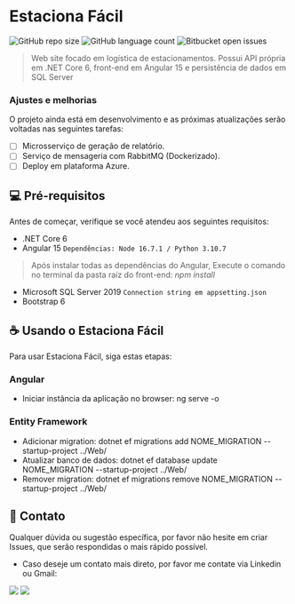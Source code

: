 # Estaciona Fácil

![GitHub repo size](https://img.shields.io/github/repo-size/guirms/site_estaciona_facil?style=for-the-badge)
![GitHub language count](https://img.shields.io/github/languages/count/guirms/site_estaciona_facil?style=for-the-badge)
![Bitbucket open issues](https://img.shields.io/bitbucket/issues/guirms/site_estaciona_facil?style=for-the-badge)


> Web site focado em logística de estacionamentos. Possui API própria em .NET Core 6, front-end em Angular 15 e persistência de dados em SQL Server

### Ajustes e melhorias

O projeto ainda está em desenvolvimento e as próximas atualizações serão voltadas nas seguintes tarefas:

- [ ] Microsserviço de geração de relatório.
- [ ] Serviço de mensageria com RabbitMQ (Dockerizado).
- [ ] Deploy em plataforma Azure.

## 💻 Pré-requisitos

Antes de começar, verifique se você atendeu aos seguintes requisitos:
* .NET Core 6 
* Angular 15 `Dependências: Node 16.7.1 / Python 3.10.7`
> Após instalar todas as dependências do Angular, Execute o comando no terminal da pasta raíz do front-end: *npm install*
* Microsoft SQL Server 2019 `Connection string em appsetting.json`
* Bootstrap 6 

## ☕ Usando o Estaciona Fácil

Para usar Estaciona Fácil, siga estas etapas:

### Angular
* Iniciar instância da aplicação no browser: ng serve -o
### Entity Framework
* Adicionar migration: dotnet ef migrations add NOME_MIGRATION --startup-project ../Web/
* Atualizar banco de dados: dotnet ef database update NOME_MIGRATION --startup-project ../Web/
* Remover migration: dotnet ef migrations remove NOME_MIGRATION --startup-project ../Web/


## 🤝 Contato

Qualquer dúvida ou sugestão específica, por favor não hesite em criar Issues, que serão respondidas o mais rápido possível.

- Caso deseje um contato mais direto, por favor me contate via Linkedin ou Gmail:
<div>
<a href="https://www.linkedin.com/in/guilherme-machado-santana-468174216/" target="_blank"><img src="https://img.shields.io/badge/-LinkedIn-%230077B5?style=for-the-badge&logo=linkedin&logoColor=white" target="_blank"></a> <a href = "mailto:guilherme.ms2003@aluno.ifsc.edu.br"><img src="https://img.shields.io/badge/Gmail-D14836?style=for-the-badge&logo=gmail&logoColor=white" target="_blank"></a>
</div>
